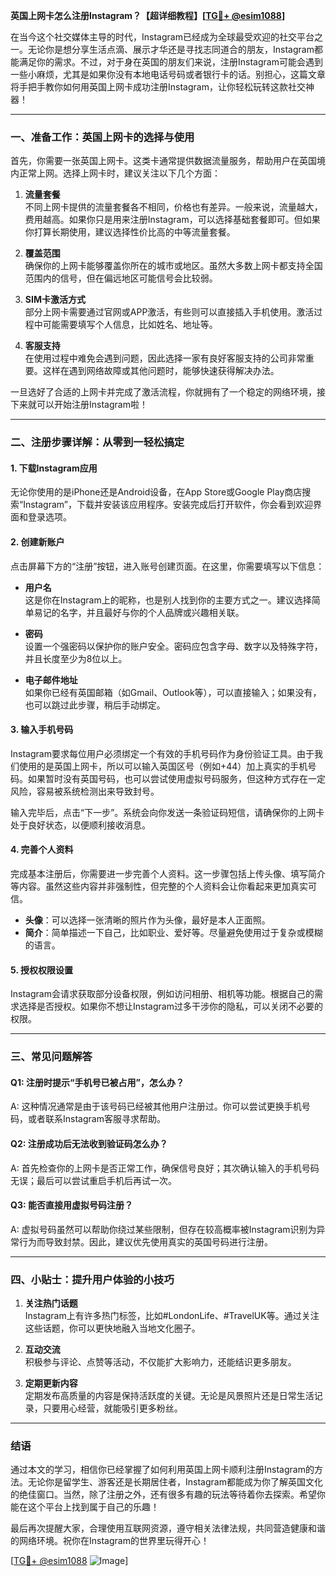 **英国上网卡怎么注册Instagram？【超详细教程】[[TG💪+ @esim1088](https://t.me/s/esim1088)]**

在当今这个社交媒体主导的时代，Instagram已经成为全球最受欢迎的社交平台之一。无论你是想分享生活点滴、展示才华还是寻找志同道合的朋友，Instagram都能满足你的需求。不过，对于身在英国的朋友们来说，注册Instagram可能会遇到一些小麻烦，尤其是如果你没有本地电话号码或者银行卡的话。别担心，这篇文章将手把手教你如何用英国上网卡成功注册Instagram，让你轻松玩转这款社交神器！

---

### 一、准备工作：英国上网卡的选择与使用

首先，你需要一张英国上网卡。这类卡通常提供数据流量服务，帮助用户在英国境内正常上网。选择上网卡时，建议关注以下几个方面：

1. **流量套餐**  
   不同上网卡提供的流量套餐各不相同，价格也有差异。一般来说，流量越大，费用越高。如果你只是用来注册Instagram，可以选择基础套餐即可。但如果你打算长期使用，建议选择性价比高的中等流量套餐。

2. **覆盖范围**  
   确保你的上网卡能够覆盖你所在的城市或地区。虽然大多数上网卡都支持全国范围内的信号，但在偏远地区可能信号会比较弱。

3. **SIM卡激活方式**  
   部分上网卡需要通过官网或APP激活，有些则可以直接插入手机使用。激活过程中可能需要填写个人信息，比如姓名、地址等。

4. **客服支持**  
   在使用过程中难免会遇到问题，因此选择一家有良好客服支持的公司非常重要。这样在遇到网络故障或其他问题时，能够快速获得解决办法。

一旦选好了合适的上网卡并完成了激活流程，你就拥有了一个稳定的网络环境，接下来就可以开始注册Instagram啦！

---

### 二、注册步骤详解：从零到一轻松搞定

#### 1. 下载Instagram应用
无论你使用的是iPhone还是Android设备，在App Store或Google Play商店搜索“Instagram”，下载并安装该应用程序。安装完成后打开软件，你会看到欢迎界面和登录选项。

#### 2. 创建新账户
点击屏幕下方的“注册”按钮，进入账号创建页面。在这里，你需要填写以下信息：

- **用户名**  
  这是你在Instagram上的昵称，也是别人找到你的主要方式之一。建议选择简单易记的名字，并且最好与你的个人品牌或兴趣相关联。

- **密码**  
  设置一个强密码以保护你的账户安全。密码应包含字母、数字以及特殊字符，并且长度至少为8位以上。

- **电子邮件地址**  
  如果你已经有英国邮箱（如Gmail、Outlook等），可以直接输入；如果没有，也可以跳过此步骤，稍后手动绑定。

#### 3. 输入手机号码
Instagram要求每位用户必须绑定一个有效的手机号码作为身份验证工具。由于我们使用的是英国上网卡，所以可以输入英国区号（例如+44）加上真实的手机号码。如果暂时没有英国号码，也可以尝试使用虚拟号码服务，但这种方式存在一定风险，容易被系统检测出来导致封号。

输入完毕后，点击“下一步”。系统会向你发送一条验证码短信，请确保你的上网卡处于良好状态，以便顺利接收消息。

#### 4. 完善个人资料
完成基本注册后，你需要进一步完善个人资料。这一步骤包括上传头像、填写简介等内容。虽然这些内容并非强制性，但完整的个人资料会让你看起来更加真实可信。

- **头像**：可以选择一张清晰的照片作为头像，最好是本人正面照。
- **简介**：简单描述一下自己，比如职业、爱好等。尽量避免使用过于复杂或模糊的语言。

#### 5. 授权权限设置
Instagram会请求获取部分设备权限，例如访问相册、相机等功能。根据自己的需求选择是否授权。如果你不想让Instagram过多干涉你的隐私，可以关闭不必要的权限。

---

### 三、常见问题解答

#### Q1: 注册时提示“手机号已被占用”，怎么办？
A: 这种情况通常是由于该号码已经被其他用户注册过。你可以尝试更换手机号码，或者联系Instagram客服寻求帮助。

#### Q2: 注册成功后无法收到验证码怎么办？
A: 首先检查你的上网卡是否正常工作，确保信号良好；其次确认输入的手机号码无误；最后可以尝试重启手机后再试一次。

#### Q3: 能否直接用虚拟号码注册？
A: 虚拟号码虽然可以帮助你绕过某些限制，但存在较高概率被Instagram识别为异常行为而导致封禁。因此，建议优先使用真实的英国号码进行注册。

---

### 四、小贴士：提升用户体验的小技巧

1. **关注热门话题**  
   Instagram上有许多热门标签，比如#LondonLife、#TravelUK等。通过关注这些话题，你可以更快地融入当地文化圈子。

2. **互动交流**  
   积极参与评论、点赞等活动，不仅能扩大影响力，还能结识更多朋友。

3. **定期更新内容**  
   定期发布高质量的内容是保持活跃度的关键。无论是风景照片还是日常生活记录，只要用心经营，就能吸引更多粉丝。

---

### 结语

通过本文的学习，相信你已经掌握了如何利用英国上网卡顺利注册Instagram的方法。无论你是留学生、游客还是长期居住者，Instagram都能成为你了解英国文化的绝佳窗口。当然，除了注册之外，还有很多有趣的玩法等待着你去探索。希望你能在这个平台上找到属于自己的乐趣！

最后再次提醒大家，合理使用互联网资源，遵守相关法律法规，共同营造健康和谐的网络环境。祝你在Instagram的世界里玩得开心！

[[TG💪+ @esim1088](https://t.me/s/esim1088) ![Image](https://i.postimg.cc/4NQfJmqS/Snipaste-2025-05-13-00-14-12.png)]